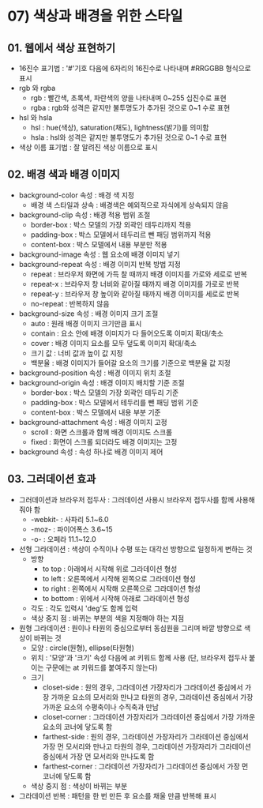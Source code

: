 # 07) 색상과 배경을 위한 스타일

## 01. 웹에서 색상 표현하기

- 16진수 표기법 : '#'기호 다음에 6자리의 16진수로 나타내며 #RRGGBB 형식으로 표시
- rgb 와 rgba
    - rgb : 빨간색, 초록색, 파란색의 양을 나타내며 0~255 십진수로 표현
    - rgba : rgb와 성격은 같지만 불투명도가 추가된 것으로 0~1 수로 표현
- hsl 와 hsla
    - hsl : hue(색상), saturation(채도), lightness(밝기)를 의미함
    - hsla : hsl와 성격은 같지만 불투명도가 추가된 것으로 0~1 수로 표현
- 색상 이름 표기법 : 잘 알려진 색상 이름으로 표시

## 02. 배경 색과 배경 이미지

- background-color 속성 : 배경 색 지정
    - 배경 색 스타일과 상속 : 배경색은 예외적으로 자식에게 상속되지 않음
- background-clip 속성 : 배경 적용 범위 조절
    - border-box : 박스 모델의 가장 외곽인 테두리까지 적용
    - padding-box : 박스 모델에서 테두리르 뺀 패딩 범위까지 적용
    - content-box : 박스 모델에서 내용 부분만 적용
- background-image 속성 : 웹 요소에 배경 이미지 넣기
- background-repeat 속성 : 배경 이미지 반복 방법 지정
    - repeat : 브라우저 화면에 가득 찰 때까지 배경 이미지를 가로와 세로로 반복
    - repeat-x : 브라우저 창 너비와 같아질 때까지 배경 이미지를 가로로 반복
    - repeat-y : 브라우저 창 높이와 같아질 때까지 배경 이미지를 세로로 반복
    - no-repeat : 반복하지 않음
- background-size 속성 : 배경 이미지 크기 조절
    - auto : 원래 배경 이미지 크기만큼 표시
    - contain : 요소 안에 배경 이미지가 다 들어오도록 이미지 확대/축소
    - cover : 배경 이미지 요소를 모두 덮도록 이미지 확대/축소
    - 크기 값 : 너비 값과 높이 값 지정
    - 백분율 : 배경 이미지가 들어갈 요소의 크기를 기준으로 백분율 값 지정
- background-position 속성 : 배경 이미지 위치 조절
- background-origin 속성 : 배경 이미지 배치할 기준 조절
    - border-box : 박스 모델의 가장 외곽인 테두리 기준
    - padding-box : 박스 모델에서 테두리를 뺀 패딩 범위 기준
    - content-box : 박스 모델에서 내용 부분 기준
- background-attachment 속성 : 배경 이미지 고정
    - scroll : 화면 스크롤과 함께 배경 이미지도 스크롤
    - fixed : 화면이 스크롤 되더라도 배경 이미지는 고정
- background 속성 : 속성 하나로 배경 이미지 제어

## 03. 그러데이션 효과

- 그러데이션과 브라우저 접두사 : 그러데이션 사용시 브라우저 접두사를 함께 사용해 줘야 함
    - -webkit- : 사파리 5.1~6.0
    - -moz- : 파이어폭스 3.6~15
    - -o- : 오페라 11.1~12.0
- 선형 그라데이션 : 색상이 수직이나 수평 또는 대각선 방향으로 일정하게 변하는 것
    - 방향
        - to top : 아래에서 시작해 위로 그라데이션 형성
        - to left : 오른쪽에서 시작해 왼쪽으로 그라데이션 형성
        - to right : 왼쪽에서 시작해 오른쪽으로 그라데이션 형성
        - to bottom : 위에서 시작해 아래로 그라데이션 형성
    - 각도 : 각도 입력시 'deg'도 함께 입력
    - 색상 중지 점 : 바뀌는 부분의 색을 지정해야 하는 지점
- 원형 그라데이션 : 원이나 타원의 중심으로부터 동심원을 그리며 바깥 방향으로 색상이 바뀌는 것
    - 모양 : circle(원형), ellipse(타원형)
    - 위치 : '모양'과 '크기' 속성 다음에 at 키워드 함께 사용 (단, 브라우저 접두사 붙이는 구문에는 at 키워드를 붙여주지 않는다)
    - 크기
        - closet-side : 원의 경우, 그라데이션 가장자리가 그라데이션 중심에서 가장 가까운 요소의 모서리와 만나고 타원의 경우, 그라데이션 중심에서 가장 가까운 요소의 수평축이나 수직축과 만남
        - closet-corner : 그라데이션 가장자리가 그라데이션 중심에서 가장 가까운 요소의 코너에 닿도록 함
        - farthest-side : 원의 경우, 그라데이션 가장자리가 그라데이션 중심에서 가장 먼 모서리와 만나고 타원의 경우, 그라데이션 가장자리가 그라데이션 중심에서 가장 먼 모서리와 만나도록 함
        - farthest-corner : 그라데이션 가장자리가 그라데이션 중심에서 가장 먼 코너에 닿도록 함
    - 색상 중지 점 : 색상이 바뀌는 부분
- 그라데이션 반복 : 패턴을 한 번 만든 후 요소를 채울 만큼 반복해 표시
